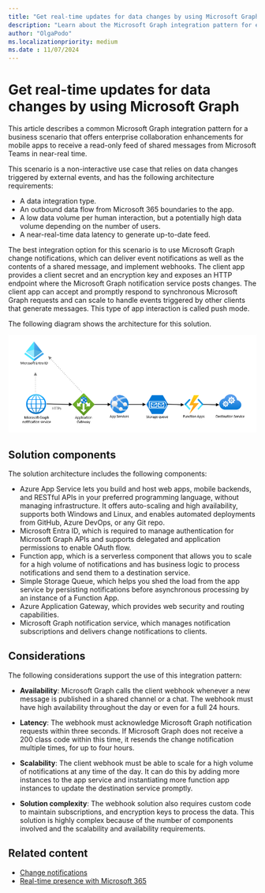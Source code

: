 ```yaml
---
title: "Get real-time updates for data changes by using Microsoft Graph"
description: "Learn about the Microsoft Graph integration pattern for event-based solutions that rely on change notifications in push mode."
author: "OlgaPodo"
ms.localizationpriority: medium
ms.date : 11/07/2024
---
```


# Get real-time updates for data changes by using Microsoft Graph

This article describes a common Microsoft Graph integration pattern for a business scenario that offers enterprise collaboration enhancements for mobile apps to receive a read-only feed of shared messages from Microsoft Teams in near-real time.

This scenario is a non-interactive use case that relies on data changes triggered by external events, and has the following architecture requirements:

- A data integration type.
- An outbound data flow from Microsoft 365 boundaries to the app.
- A low data volume per human interaction, but a potentially high data volume depending on the number of users.
- A near-real-time data latency to generate up-to-date feed.
  
The best integration option for this scenario is to use Microsoft Graph change notifications, which can deliver event notifications as well as the contents of a shared message, and implement webhooks. The client app provides a client secret and an encryption key and exposes an HTTP endpoint where the Microsoft Graph notification service posts changes. The client app can accept and promptly respond to synchronous Microsoft Graph requests and can scale to handle events triggered by other clients that generate messages. This type of app interaction is called push mode.

The following diagram shows the architecture for this solution.

![A diagram that shows the Microsoft Graph notification service interacting with Microsoft Entra ID, applicaton gateway, app services, storage queue, function apps, and the destination service.](.././images/webhooks.png)

## Solution components

The solution architecture includes the following components:

- Azure App Service lets you build and host web apps, mobile backends, and RESTful APIs in your preferred programming language, without managing infrastructure. It offers auto-scaling and high availability, supports both Windows and Linux, and enables automated deployments from GitHub, Azure DevOps, or any Git repo.
- Microsoft Entra ID, which is required to manage authentication for Microsoft Graph APIs and supports delegated and application permissions to enable OAuth flow.
- Function app, which is a serverless component that allows you to scale for a high volume of notifications and has business logic to process notifications and send them to a destination service.
- Simple Storage Queue, which helps you shed the load from the app service by persisting notifications before asynchronous processing by an instance of a Function App.
- Azure Application Gateway, which provides web security and routing capabilities.
- Microsoft Graph notification service, which manages notification subscriptions and delivers change notifications to clients.
 

## Considerations

The following considerations support the use of this integration pattern:

- **Availability**: Microsoft Graph calls the client webhook whenever a new message is published in a shared channel or a chat. The webhook must have high availability throughout the day or even for a full 24 hours.

- **Latency**: The webhook must acknowledge Microsoft Graph notification requests within three seconds. If Microsoft Graph does not receive a 200 class code within this time, it resends the change notification multiple times, for up to four hours.

- **Scalability**: The client webhook must be able to scale for a high volume of notifications at any time of the day. It can do this by adding more instances to the app service and instantiating more function app instances to update the destination service promptly.

- **Solution complexity**: The webhook solution also requires custom code to maintain subscriptions, and encryption keys to process the data. This solution is highly complex because of the number of components involved and the scalability and availability requirements.

## Related content

- [Change notifications](./../change-notifications-overview.md)
- [Real-time presence with Microsoft 365](/azure/architecture/solution-ideas/articles/presence-microsoft-365-power-platform)
  
